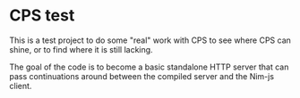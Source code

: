
# CPS test

This is a test project to do some "real" work with CPS to see where CPS can
shine, or to find where it is still lacking.

The goal of the code is to become a basic standalone HTTP server that can pass
continuations around between the compiled server and the Nim-js client.

